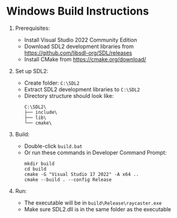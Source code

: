 # Windows Build Instructions

1. Prerequisites:
   - Install Visual Studio 2022 Community Edition
   - Download SDL2 development libraries from https://github.com/libsdl-org/SDL/releases
   - Install CMake from https://cmake.org/download/

2. Set up SDL2:
   - Create folder: `C:\SDL2`
   - Extract SDL2 development libraries to `C:\SDL2`
   - Directory structure should look like:
     ```
     C:\SDL2\
     ├── include\
     ├── lib\
     └── cmake\
     ```

3. Build:
   - Double-click `build.bat`
   - Or run these commands in Developer Command Prompt:
     ```batch
     mkdir build
     cd build
     cmake -G "Visual Studio 17 2022" -A x64 ..
     cmake --build . --config Release
     ```

4. Run:
   - The executable will be in `build\Release\raycaster.exe`
   - Make sure SDL2.dll is in the same folder as the executable